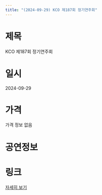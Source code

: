 ```yaml
---
title: "(2024-09-29) KCO 제187회 정기연주회"
---
```


# 제목
KCO 제187회 정기연주회

# 일시
2024-09-29

# 가격
가격 정보 없음

# 공연정보


# 링크
[자세히 보기](https://www.sac.or.kr/site/main/show/show_view?SN=60864, "https://www.sac.or.kr/site/main/show/show_view?SN=60864")
